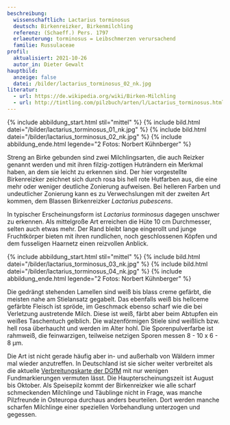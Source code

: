 ```yaml
---
beschreibung:
  wissenschaftlich: Lactarius torminosus
  deutsch: Birkenreizker, Birkenmilchling
  referenz: (Schaeff.) Pers. 1797
  erlaeuterung: torminosus = Leibschmerzen verursachend
  familie: Russulaceae
profil:
  aktualisiert: 2021-10-26
  autor_in: Dieter Gewalt
hauptbild:
  anzeige: false
  datei: /bilder/lactarius_torminosus_02_nk.jpg
literatur:
  - url: https://de.wikipedia.org/wiki/Birken-Milchling
  - url: http://tintling.com/pilzbuch/arten/l/Lactarius_torminosus.html
---
```

{% include abbildung_start.html stil="mittel" %}
{% include bild.html datei="/bilder/lactarius_torminosus_01_nk.jpg" %}
{% include bild.html datei="/bilder/lactarius_torminosus_02_nk.jpg" %}
{% include abbildung_ende.html legende="2 Fotos: Norbert Kühnberger" %}

Streng an Birke gebunden sind zwei Milchlingsarten, die auch Reizker genannt werden und mit ihren filzig-zottigen Huträndern ein Merkmal haben, an dem sie leicht zu erkennen sind. Der hier vorgestellte Birkenreizker zeichnet sich durch rosa bis hell rote Hutfarben aus, die eine mehr oder weniger deutliche Zonierung aufweisen. Bei helleren Farben und undeutlicher Zonierung kann es zu Verwechslungen mit der zweiten Art kommen, dem Blassen Birkenreizker *Lactarius pubescens*.

In typischer Erscheinungsform ist *Lactarius torminosus* dagegen unschwer zu erkennen. Als mittelgroße Art erreichen die Hüte 10 cm Durchmesser, selten auch etwas mehr. Der Rand bleibt lange eingerollt und junge Fruchtkörper bieten mit ihren rundlichen, noch geschlossenen Köpfen und dem fusseligen Haarnetz einen reizvollen Anblick.

{% include abbildung_start.html stil="mittel" %}
{% include bild.html datei="/bilder/lactarius_torminosus_03_nk.jpg" %}
{% include bild.html datei="/bilder/lactarius_torminosus_04_nk.jpg" %}
{% include abbildung_ende.html legende="2 Fotos: Norbert Kühnberger" %}

Die gedrängt stehenden Lamellen sind weiß bis blass creme gefärbt, die meisten nahe am Stielansatz gegabelt. Das ebenfalls weiß bis hellceme gefärbte Fleisch ist spröde, im Geschmack ebenso scharf wie die bei Verletzung austretende Milch. Diese ist weiß, färbt aber beim Abtupfen ein weißes Taschentuch gelblich. Die walzenförmigen Stiele sind weißlich bzw. hell rosa überhaucht und werden im Alter hohl. Die Sporenpulverfarbe ist rahmweiß, die feinwarzigen, teilweise netzigen Sporen messen 8 - 10 x 6 - 8 µm.

Die Art ist nicht gerade häufig aber in- und außerhalb von Wäldern immer mal wieder anzutreffen. In Deutschland ist sie sicher weiter verbreitet als die aktuelle [Verbreitungskarte der DGfM](https://www.pilze-deutschland.de/organismen/lactarius-torminosulus-knudsen-t-borgen-1996-1) mit nur wenigen Fundmarkierungen vermuten lässt. Die Haupterscheinungszeit ist August bis Oktober. Als Speisepilz kommt der Birkenreizker wie alle scharf schmeckenden Milchlinge und Täublinge nicht in Frage, was manche Pilzfreunde in Osteuropa durchaus anders beurteilen. Dort werden manche scharfen Milchlinge einer speziellen Vorbehandlung unterzogen und gegessen.